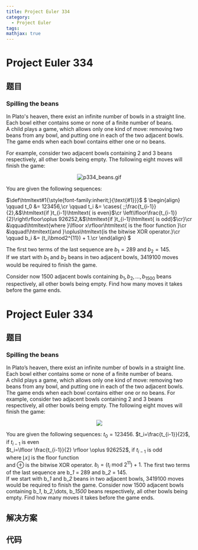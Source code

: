 ```yaml
---
title: Project Euler 334
category:
  - Project Euler
tags:
mathjax: true
---
```

<escape><!-- more --></escape>
    
# Project Euler 334
## 题目
### Spilling the beans


In Plato's heaven, there exist an infinite number of bowls in a straight line.<br />
Each bowl either contains some or none of a finite number of beans.<br />
A child plays a game, which allows only one kind of move: removing two beans from any bowl, and putting one in each of the two adjacent bowls.<br /> The game ends when each bowl contains either one or no beans.

For example, consider two adjacent bowls containing 2 and 3 beans respectively, all other bowls being empty. The following eight moves will finish the game:

<div align="center"><img src="project/images/p334_beans.gif" class="dark_img" alt="p334_beans.gif" /></div>

You are given the following sequences:<br />


$\def\htmltext#1{\style{font-family:inherit;}{\text{#1}}}$
$
\begin{align}
\qquad t_0 &amp;= 123456,\cr
\qquad t_i &amp;= \cases{
\;\;\frac{t_{i-1}}{2},&amp;$\htmltext{if }t_{i-1}\htmltext{ is even}$\cr
\left\lfloor\frac{t_{i-1}}{2}\right\rfloor\oplus 926252,&amp;$\htmltext{if }t_{i-1}\htmltext{ is odd}$\cr}\cr
&amp;\qquad\htmltext{where }\lfloor x\rfloor\htmltext{ is the floor function }\cr
&amp;\qquad\!\htmltext{and }\oplus\htmltext{is the bitwise XOR operator.}\cr
\qquad b_i &amp;= (t_i\bmod2^{11}) + 1.\cr
\end{align}
$


The first two terms of the last sequence are $b_1 = 289$ and $b_2 = 145$.<br />
If we start with $b_1$ and $b_2$ beans in two adjacent bowls, $3419100$ moves would be required to finish the game.

Consider now $1500$ adjacent bowls containing $b_1, b_2, \ldots, b_{1500}$ beans respectively, all other bowls being empty. Find how many moves it takes before the game ends.


# Project Euler 334
## 题目
### Spilling the beans

In Plato’s heaven, there exist an infinite number of bowls in a straight line.<br>Each bowl either contains some or none of a finite number of beans.<br>A child plays a game, which allows only one kind of move: removing two beans from any bowl, and putting one in each of the two adjacent bowls.<br>The game ends when each bowl contains either one or no beans.
For example, consider two adjacent bowls containing 2 and 3 beans respectively, all other bowls being empty. The following eight moves will finish the game:
<center><img src="https://projecteuler.net/project/images/p334_beans.gif"></center>

You are given the following sequences:
$t_0=123456.$
$t_i=\frac{t_{i-1}}{2}$, if $t_{i-1}$ is even<br>$t_i=\lfloor \frac{t_{i-1}}{2} \rfloor \oplus 926252$, if $t_{i-1}$ is odd<br>where $\lfloor x \rfloor$ is the floor function<br>and $\oplus$ is the bitwise XOR operator.
$b_i=(t_i \text{ mod } 2^11) + 1.$
The first two terms of the last sequence are b_<i>1</i> = 289 and b_<i>2</i> = 145.<br>If we start with b_<i>1</i> and b_<i>2</i> beans in two adjacent bowls, 3419100 moves would be required to finish the game.
Consider now 1500 adjacent bowls containing b_<i>1</i>, b_<i>2</i>,\dots, b_<i>1500</i> beans respectively, all other bowls being empty. Find how many moves it takes before the game ends.


## 解决方案


## 代码


